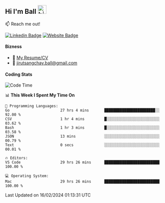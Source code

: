 ## Hi I'm Ball <img src="https://user-images.githubusercontent.com/1303154/88677602-1635ba80-d120-11ea-84d8-d263ba5fc3c0.gif" width="28px" height="28px" alt="hi">
 
:mailbox: Reach me out!

[![Linkedin Badge](https://img.shields.io/badge/-Jirut-0e76a8?style=flat&labelColor=0e76a8&logo=linkedin&logoColor=white)](https://www.linkedin.com/in/jirut-sangchay-338370251)
[![Website Badge](https://img.shields.io/badge/Website-184aa8?logo=website&logoColor=)](https://resume-jirut.web.app)

<!-- TODO: Add last video link -->
#### Bizness
- :paperclip: [My Resume/CV](https://github.com/Jirut01/Jirut01/blob/main/resume_jirut.pdf)
- :email: jirutsangchay.ball@gmail.com

#### Coding Stats


<!--START_SECTION:waka-->
![Code Time](http://img.shields.io/badge/Code%20Time-822%20hrs-blue)

📊 **This Week I Spent My Time On** 

```text
💬 Programming Languages: 
Go                       27 hrs 4 mins       ███████████████████████░░   92.00 % 
CSV                      1 hr 4 mins         █░░░░░░░░░░░░░░░░░░░░░░░░   03.62 % 
Bash                     1 hr 3 mins         █░░░░░░░░░░░░░░░░░░░░░░░░   03.58 % 
JSON                     13 mins             ░░░░░░░░░░░░░░░░░░░░░░░░░   00.79 % 
Text                     0 secs              ░░░░░░░░░░░░░░░░░░░░░░░░░   00.01 % 

🔥 Editors: 
VS Code                  29 hrs 26 mins      █████████████████████████   100.00 % 

💻 Operating System: 
Mac                      29 hrs 26 mins      █████████████████████████   100.00 % 
```


 Last Updated on 16/02/2024 01:13:31 UTC
<!--END_SECTION:waka-->
